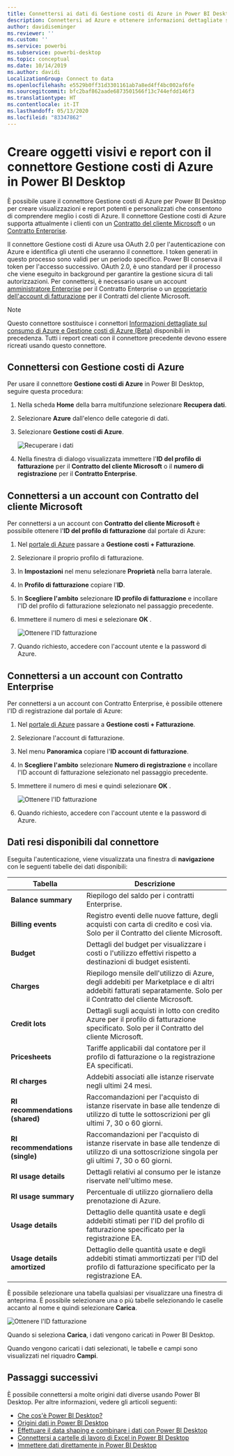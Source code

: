 ```yaml
---
title: Connettersi ai dati di Gestione costi di Azure in Power BI Desktop
description: Connettersi ad Azure e ottenere informazioni dettagliate sui costi di Azure e sull'utilizzo con Power BI Desktop
author: davidiseminger
ms.reviewer: ''
ms.custom: ''
ms.service: powerbi
ms.subservice: powerbi-desktop
ms.topic: conceptual
ms.date: 10/14/2019
ms.author: davidi
LocalizationGroup: Connect to data
ms.openlocfilehash: e5529b0ff31d3301161ab7a8ed4ff4bc002af6fe
ms.sourcegitcommit: bfc2baf862aade6873501566f13c744efdd146f3
ms.translationtype: HT
ms.contentlocale: it-IT
ms.lasthandoff: 05/13/2020
ms.locfileid: "83347862"
---
```

# <a name="create-visuals-and-reports-with-the-azure-cost-management-connector-in-power-bi-desktop"></a>Creare oggetti visivi e report con il connettore Gestione costi di Azure in Power BI Desktop

È possibile usare il connettore Gestione costi di Azure per Power BI Desktop per creare visualizzazioni e report potenti e personalizzati che consentono di comprendere meglio i costi di Azure. Il connettore Gestione costi di Azure supporta attualmente i clienti con un [Contratto del cliente Microsoft](https://azure.microsoft.com/pricing/purchase-options/microsoft-customer-agreement/) o un [Contratto Enterprise](https://azure.microsoft.com/pricing/enterprise-agreement/).  

Il connettore Gestione costi di Azure usa OAuth 2.0 per l'autenticazione con Azure e identifica gli utenti che useranno il connettore. I token generati in questo processo sono validi per un periodo specifico. Power BI conserva il token per l'accesso successivo. OAuth 2.0, è uno standard per il processo che viene eseguito in background per garantire la gestione sicura di tali autorizzazioni. Per connettersi, è necessario usare un account [amministratore Enterprise](https://docs.microsoft.com/azure/billing/billing-understand-ea-roles) per il Contratto Enterprise o un [proprietario dell'account di fatturazione](https://docs.microsoft.com/azure/billing/billing-understand-mca-roles) per il Contratti del cliente Microsoft. 

> [!NOTE]
> Questo connettore sostituisce i connettori [Informazioni dettagliate sul consumo di Azure e Gestione costi di Azure (Beta)](desktop-connect-azure-consumption-insights.md) disponibili in precedenza. Tutti i report creati con il connettore precedente devono essere ricreati usando questo connettore.

## <a name="connect-using-azure-cost-management"></a>Connettersi con Gestione costi di Azure

Per usare il connettore **Gestione costi di Azure** in Power BI Desktop, seguire questa procedura:

1.  Nella scheda **Home** della barra multifunzione selezionare **Recupera dati**.
2.  Selezionare **Azure** dall'elenco delle categorie di dati.
3.  Selezionare **Gestione costi di Azure**.

    ![Recuperare i dati](media/desktop-connect-azure-cost-management/azure-cost-management-00b.png)

4. Nella finestra di dialogo visualizzata immettere l'**ID del profilo di fatturazione** per il **Contratto del cliente Microsoft** o il **numero di registrazione** per il **Contratto Enterprise**. 


## <a name="connect-to-a-microsoft-customer-agreement-account"></a>Connettersi a un account con Contratto del cliente Microsoft 

Per connettersi a un account con **Contratto del cliente Microsoft** è possibile ottenere l'**ID del profilo di fatturazione** dal portale di Azure:

1.  Nel [portale di Azure](https://portal.azure.com/) passare a **Gestione costi + Fatturazione**.
2.  Selezionare il proprio profilo di fatturazione. 
3.  In **Impostazioni** nel menu selezionare **Proprietà** nella barra laterale.
4.  In **Profilo di fatturazione** copiare l'**ID**. 
5.  In **Scegliere l'ambito**  selezionare **ID profilo di fatturazione** e incollare l'ID del profilo di fatturazione selezionato nel passaggio precedente. 
6.  Immettere il numero di mesi e selezionare **OK** .

    ![Ottenere l'ID fatturazione](media/desktop-connect-azure-cost-management/azure-cost-management-01a.png)

7.  Quando richiesto, accedere con l'account utente e la password di Azure. 


## <a name="connect-to-an-enterprise-agreement-account"></a>Connettersi a un account con Contratto Enterprise

Per connettersi a un account con Contratto Enterprise, è possibile ottenere l'ID di registrazione dal portale di Azure:

1.  Nel [portale di Azure](https://portal.azure.com/) passare a **Gestione costi + Fatturazione**.
2.  Selezionare l'account di fatturazione.
3.  Nel menu **Panoramica** copiare l'**ID account di fatturazione**.
4.  In **Scegliere l'ambito**  selezionare **Numero di registrazione** e incollare l'ID account di fatturazione selezionato nel passaggio precedente. 
5.  Immettere il numero di mesi e quindi selezionare **OK** .

    ![Ottenere l'ID fatturazione](media/desktop-connect-azure-cost-management/azure-cost-management-01b.png)

6.  Quando richiesto, accedere con l'account utente e la password di Azure. 

## <a name="data-available-through-the-connector"></a>Dati resi disponibili dal connettore

Eseguita l'autenticazione, viene visualizzata una finestra di **navigazione** con le seguenti tabelle dei dati disponibili:



| **Tabella** | **Descrizione** |
| --- | --- |
| **Balance summary** | Riepilogo del saldo per i contratti Enterprise. |
| **Billing events** | Registro eventi delle nuove fatture, degli acquisti con carta di credito e così via. Solo per il Contratto del cliente Microsoft. |
| **Budget** | Dettagli del budget per visualizzare i costi o l'utilizzo effettivi rispetto a destinazioni di budget esistenti. |
| **Charges** | Riepilogo mensile dell'utilizzo di Azure, degli addebiti per Marketplace e di altri addebiti fatturati separatamente. Solo per il Contratto del cliente Microsoft. |
| **Credit lots** | Dettagli sugli acquisti in lotto con credito Azure per il profilo di fatturazione specificato. Solo per il Contratto del cliente Microsoft. |
| **Pricesheets** | Tariffe applicabili dal contatore per il profilo di fatturazione o la registrazione EA specificati. |
| **RI charges** | Addebiti associati alle istanze riservate negli ultimi 24 mesi. |
| **RI recommendations (shared)** | Raccomandazioni per l'acquisto di istanze riservate in base alle tendenze di utilizzo di tutte le sottoscrizioni per gli ultimi 7, 30 o 60 giorni. |
| **RI recommendations (single)** | Raccomandazioni per l'acquisto di istanze riservate in base alle tendenze di utilizzo di una sottoscrizione singola per gli ultimi 7, 30 o 60 giorni. |
| **RI usage details** | Dettagli relativi al consumo per le istanze riservate nell'ultimo mese. |
| **RI usage summary** | Percentuale di utilizzo giornaliero della prenotazione di Azure. |
| **Usage details** | Dettaglio delle quantità usate e degli addebiti stimati per l'ID del profilo di fatturazione specificato per la registrazione EA. |
| **Usage details amortized** | Dettaglio delle quantità usate e degli addebiti stimati ammortizzati per l'ID del profilo di fatturazione specificato per la registrazione EA. |

È possibile selezionare una tabella qualsiasi per visualizzare una finestra di anteprima. È possibile selezionare una o più tabelle selezionando le caselle accanto al nome e quindi selezionare **Carica**.

![Ottenere l'ID fatturazione](media/desktop-connect-azure-cost-management/azure-cost-management-01c.png)

Quando si seleziona **Carica**, i dati vengono caricati in Power BI Desktop. 

Quando vengono caricati i dati selezionati, le tabelle e campi sono visualizzati nel riquadro **Campi**.


## <a name="next-steps"></a>Passaggi successivi

È possibile connettersi a molte origini dati diverse usando Power BI Desktop. Per altre informazioni, vedere gli articoli seguenti:

* [Che cos'è Power BI Desktop?](../fundamentals/desktop-what-is-desktop.md)
* [Origini dati in Power BI Desktop](desktop-data-sources.md)
* [Effettuare il data shaping e combinare i dati con Power BI Desktop](desktop-shape-and-combine-data.md)
* [Connettersi a cartelle di lavoro di Excel in Power BI Desktop](desktop-connect-excel.md)   
* [Immettere dati direttamente in Power BI Desktop](desktop-enter-data-directly-into-desktop.md)   
